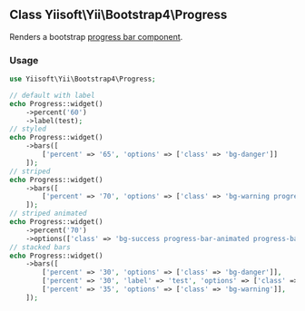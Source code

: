 ## Class Yiisoft\Yii\Bootstrap4\Progress
Renders a bootstrap [progress bar component](https://getbootstrap.com/docs/4.5/components/progress/).

### Usage

```php
use Yiisoft\Yii\Bootstrap4\Progress;

// default with label
echo Progress::widget()
    ->percent('60')
    ->label(test);
// styled
echo Progress::widget()
    ->bars([
        ['percent' => '65', 'options' => ['class' => 'bg-danger']]
    ]);
// striped
echo Progress::widget()
    ->bars([
        ['percent' => '70', 'options' => ['class' => 'bg-warning progress-bar-striped']]
    ]);
// striped animated
echo Progress::widget()
    ->percent('70')
    ->options(['class' => 'bg-success progress-bar-animated progress-bar-striped']);
// stacked bars
echo Progress::widget()
    ->bars([
        ['percent' => '30', 'options' => ['class' => 'bg-danger']],
        ['percent' => '30', 'label' => 'test', 'options' => ['class' => 'bg-success']],
        ['percent' => '35', 'options' => ['class' => 'bg-warning']],
    ]);
```
